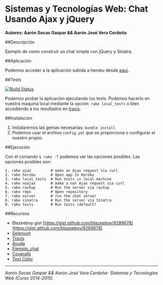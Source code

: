 # Sistemas y Tecnologías Web: Chat Usando Ajax y jQuery

**Autores: Aarón Socas Gaspar && Aarón José Vera Cerdeña**

##Descripción

Ejemplo de como construir un chat simple con jQuery y Sinatra.


##Aplicación

Podemos acceder a la aplicación subida a heroku desde [aqui](https://sytw6.herokuapp.com/).


##Tests

[![Build Status](https://travis-ci.org/alu0100207385/SYTW_p6.svg?branch=testing)](https://travis-ci.org/alu0100207385/SYTW_p6)

Podemos probar la aplicación ejecutando los tests. Podemos hacerlo en nuestra maquina local mediante la opción: 
`rake local_tests` o bien accediendo a los resultados en [travis](https://travis-ci.org/alu0100207385/SYTW_p6/builds/39286192).

##Instalación

1. Instalaremos las gemas necesarias: `bundle install`
2. Podemos usar el archivo `config.yml` que se proporciona o configurar el nuestro propio.


##Ejecución

Con el comando `$ rake -T` podemos ver las opciones posibles.
Las opciones posibles son:

```
1. rake ajax         # make an Ajax request via curl
2. rake heroku       # Open app in Heroku
3. rake local_tests  # Run tests in local machine
4. rake noajax       # make a non Ajax request via curl
5. rake rackup       # Run the server via rackup
6. rake repo         # Open repository
7. rake server       # run the chat server
8. rake sinatra      # Run the server via Sinatra
9. rake tests        # Run tests (default)

```


##Recursos

* Blazeeboy gist [https://gist.github.com/blazeeboy/9289678](https://gist.github.com/blazeeboy/9289678)
* [Selenium](http://www.seleniumhq.org/)
* [Travis](https://travis-ci.org/)
* [Ayuda](http://nereida.deioc.ull.es/~lpp/perlexamples/node499.html#section:jquerychat)
* [Ejemplo_chat](https://github.com/crguezl/chat-blazee)
* [Coveralls](http://nereida.deioc.ull.es/~lpp/perlexamples/node314.html#section:coveralls)
* [Text Color](https://github.com/fazibear/colorize)

-------------------------
*Aarón Socas Gaspar && Aarón José Vera Cerdeña- Sistemas y Tecnologías Web (Curso 2014-2015)*
